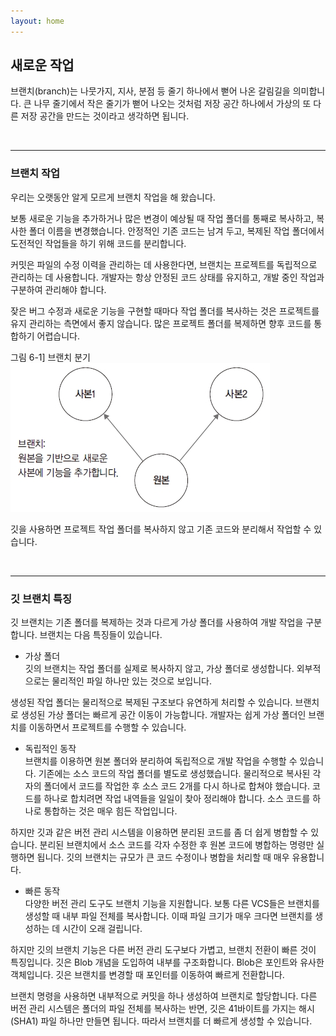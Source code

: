 ```yaml
---
layout: home
---
```

## 새로운 작업
브랜치(branch)는 나뭇가지, 지사, 분점 등 줄기 하나에서 뻗어 나온 갈림길을 의미합니다. 큰 나무 줄기에서 작은 줄기가 뻗어 나오는 것처럼 저장 공간 하나에서 가상의 또 다른 저장 공간을 만드는 것이라고 생각하면 됩니다.

<br>
<hr>

### 브랜치 작업
우리는 오랫동안 알게 모르게 브랜치 작업을 해 왔습니다.  

보통 새로운 기능을 추가하거나 많은 변경이 예상될 때 작업 폴더를 통째로 복사하고, 복사한 폴더 이름을 변경했습니다. 안정적인 기존 코드는 남겨 두고, 복제된 작업 폴더에서 도전적인 작업들을 하기 위해 코드를 분리합니다.  

커밋은 파일의 수정 이력을 관리하는 데 사용한다면, 브랜치는 프로젝트를 독립적으로 관리하는 데 사용합니다. 개발자는 항상 안정된 코드 상태를 유지하고, 개발 중인 작업과 구분하여 관리해야 합니다.  

잦은 버그 수정과 새로운 기능을 구현할 때마다 작업 폴더를 복사하는 것은 프로젝트를 유지 관리하는 측면에서 좋지 않습니다. 많은 프로젝트 폴더를 복제하면 향후 코드를 통합하기 어렵습니다.  

그림 6-1] 브랜치 분기  
![](./img/06-1.jpg)

깃을 사용하면 프로젝트 작업 폴더를 복사하지 않고 기존 코드와 분리해서 작업할 수 있습니다.  

<br>
<hr>

### 깃 브랜치 특징
깃 브랜치는 기존 폴더를 복제하는 것과 다르게 가상 폴더를 사용하여 개발 작업을 구분합니다. 브랜치는 다음 특징들이 있습니다.  

* 가상 폴더  
깃의 브랜치는 작업 폴더를 실제로 복사하지 않고, 가상 폴더로 생성합니다. 외부적으로는 물리적인 파일 하나만 있는 것으로 보입니다.  

생성된 작업 폴더는 물리적으로 복제된 구조보다 유연하게 처리할 수 있습니다. 브랜치로 생성된 가상 폴더는 빠르게 공간 이동이 가능합니다. 개발자는 쉽게 가상 폴더인 브랜치를 이동하면서 프로젝트를 수행할 수 있습니다.  

* 독립적인 동작  
브랜치를 이용하면 원본 폴더와 분리하여 독립적으로 개발 작업을 수행할 수 있습니다. 기존에는 소스 코드의 작업 폴더를 별도로 생성했습니다. 물리적으로 복사된 각자의 폴더에서 코드를 작업한 후 소스 코드 2개를 다시 하나로 합쳐야 했습니다. 코드를 하나로 합치려면 작업 내역들을 일일이 찾아 정리해야 합니다. 소스 코드를 하나로 통합하는 것은 매우 힘든 작업입니다.  

하지만 깃과 같은 버전 관리 시스템을 이용하면 분리된 코드를 좀 더 쉽게 병합할 수 있습니다. 분리된 브랜치에서 소스 코드를 각자 수정한 후 원본 코드에 병합하는 명령만 실행하면 됩니다. 깃의 브랜치는 규모가 큰 코드 수정이나 병합을 처리할 때 매우 유용합니다.  

* 빠른 동작  
다양한 버전 관리 도구도 브랜치 기능을 지원합니다. 보통 다른 VCS들은 브랜치를 생성할 때 내부 파일 전체를 복사합니다. 이때 파일 크기가 매우 크다면 브랜치를 생성하는 데 시간이 오래 걸립니다.  

하지만 깃의 브랜치 기능은 다른 버전 관리 도구보다 가볍고, 브랜치 전환이 빠른 것이 특징입니다. 깃은 Blob 개념을 도입하여 내부를 구조화합니다. Blob은 포인트와 유사한 객체입니다. 깃은 브랜치를 변경할 때 포인터를 이동하여 빠르게 전환합니다.  

브랜치 명령을 사용하면 내부적으로 커밋을 하나 생성하여 브랜치로 할당합니다. 다른 버전 관리 시스템은 폴더의 파일 전체를 복사하는 반면, 깃은 41바이트를 가지는 해시(SHA1) 파일 하나만 만들면 됩니다. 따라서 브랜치를 더 빠르게 생성할 수 있습니다.  

<br><br>